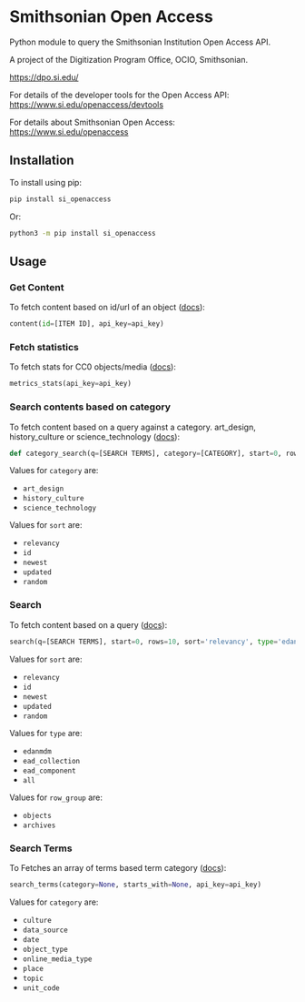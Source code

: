 # Smithsonian Open Access

Python module to query the Smithsonian Institution Open Access API.

A project of the Digitization Program Office, OCIO, Smithsonian.

https://dpo.si.edu/

For details of the developer tools for the Open Access API: https://www.si.edu/openaccess/devtools

For details about Smithsonian Open Access: https://www.si.edu/openaccess

## Installation

To install using pip:

```bash
pip install si_openaccess
```

Or:

```bash
python3 -m pip install si_openaccess
```

## Usage

### Get Content

To fetch content based on id/url of an object ([docs](https://edan.si.edu/openaccess/apidocs/#api-content-content)):

```python
content(id=[ITEM ID], api_key=api_key)
```

### Fetch statistics

To fetch stats for CC0 objects/media ([docs](https://edan.si.edu/openaccess/apidocs/#api-metrics-stats)):

```python
metrics_stats(api_key=api_key)
```

### Search contents based on category

To fetch content based on a query against a category. art_design, history_culture or science_technology ([docs](https://edan.si.edu/openaccess/apidocs/#api-search-category_search)):

```python
def category_search(q=[SEARCH TERMS], category=[CATEGORY], start=0, rows=10, sort='relevancy', api_key=api_key)
```

Values for `category` are:

 * `art_design`
 * `history_culture`
 * `science_technology`

Values for `sort` are:

 * `relevancy`
 * `id`
 * `newest`
 * `updated`
 * `random`

### Search

To fetch content based on a query ([docs](https://edan.si.edu/openaccess/apidocs/#api-search-search)):

```python
search(q=[SEARCH TERMS], start=0, rows=10, sort='relevancy', type='edanmdm', row_group='objects', api_key=api_key)
```

Values for `sort` are:

 * `relevancy`
 * `id`
 * `newest`
 * `updated`
 * `random`

Values for `type` are:

 * `edanmdm`
 * `ead_collection`
 * `ead_component` 
 * `all`

Values for `row_group` are:

 * `objects`
 * `archives`

 
### Search Terms

To Fetches an array of terms based term category ([docs](https://edan.si.edu/openaccess/apidocs/#api-search-terms)):

```python
search_terms(category=None, starts_with=None, api_key=api_key)
```

Values for `category` are:

 * `culture`
 * `data_source`
 * `date`
 * `object_type`
 * `online_media_type`
 * `place`
 * `topic`
 * `unit_code`
